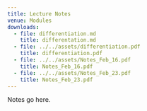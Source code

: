 ```yaml
---
title: Lecture Notes
venue: Modules
downloads:
  - file: differentiation.md
    title: differentation.md
  - file: ../../assets/differentiation.pdf
    title: differentiation.pdf
  - file: ../../assets/Notes_Feb_16.pdf
    title: Notes_Feb_16.pdf
  - file: ../../assets/Notes_Feb_23.pdf
    title: Notes_Feb_23.pdf
---
```


Notes go here.